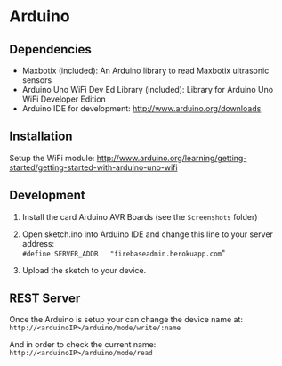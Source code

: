 # Arduino

## Dependencies
- Maxbotix (included): An Arduino library to read Maxbotix ultrasonic sensors
- Arduino Uno WiFi Dev Ed Library (included): Library for Arduino Uno WiFi Developer Edition
- Arduino IDE for development: http://www.arduino.org/downloads

## Installation
Setup the WiFi module:
http://www.arduino.org/learning/getting-started/getting-started-with-arduino-uno-wifi  

## Development
1. Install the card Arduino AVR Boards (see the `Screenshots` folder)

2. Open sketch.ino into Arduino IDE and change this line to your server address:  
`#define SERVER_ADDR   "firebaseadmin.herokuapp.com`"

3. Upload the sketch to your device.

## REST Server
Once the Arduino is setup your can change the device name at: `http://<arduinoIP>/arduino/mode/write/:name`  

And in order to check the current name: `http://<arduinoIP>/arduino/mode/read`